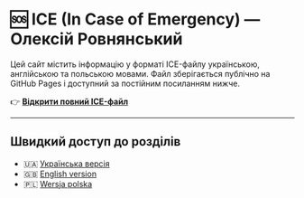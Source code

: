 # 🆘 ICE (In Case of Emergency) — Олексій Ровнянський

Цей сайт містить інформацію у форматі ICE-файлу українською, англійською та польською мовами.
Файл зберігається публічно на GitHub Pages і доступний за постійним посиланням нижче.

👉 **[Відкрити повний ICE-файл](./ICE_final.md)**

---

## Швидкий доступ до розділів
- 🇺🇦 [Українська версія](./ICE_final.md#-на-випадок-надзвичайної-ситуації)
- 🇬🇧 [English version](./ICE_final.md#en-in-case-of-emergency)
- 🇵🇱 [Wersja polska](./ICE_final.md#-w-razie-wypadku)
